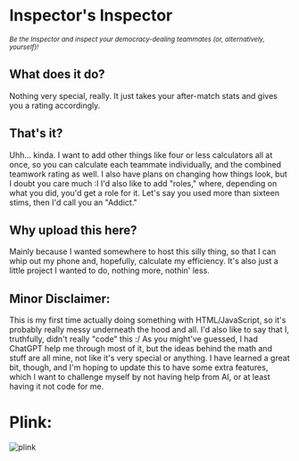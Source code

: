# Inspector's Inspector

<sub>*Be the Inspector and inspect your democracy-dealing teammates (or, alternatively, yourself)!*</sub>
## What does it do?

Nothing very special, really. It just takes your after-match stats and gives you a rating accordingly.
## That's it?

Uhh... kinda. I want to add other things like four or less calculators all at once, so you can calculate each teammate individually, and the combined teamwork rating as well. I also have plans on changing how things look, but I doubt you care much :I
I'd also like to add "roles," where, depending on what you did, you'd get a role for it. Let's say you used more than sixteen stims, then I'd call you an "Addict."
## Why upload this here?

Mainly because I wanted somewhere to host this silly thing, so that I can whip out my phone and, hopefully, calculate my efficiency. It's also just a little project I wanted to do, nothing more, nothin' less.
## Minor Disclaimer:

This is my first time actually doing something with HTML/JavaScript, so it's probably really messy underneath the hood and all. I'd also like to say that I, truthfully, didn't really "code" this :/
As you might've guessed, I had ChatGPT help me through most of it, but the ideas behind the math and stuff are all mine, not like it's very special or anything. I have learned a great bit, though, and I'm hoping to update this to have some extra features, which I want to challenge myself by not having help from AI, or at least having it not code for me.
# Plink:

![plink](https://github.com/user-attachments/assets/d3f8d71a-f6c4-4876-aeb1-0207c8b5927f)
